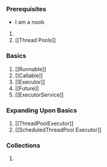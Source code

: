 ### Prerequisites
* I am a noob
1. 
1. [[Thread Pools]]
### Basics
1. [[Runnable]]
2. [[Callable]]
3. [[Executor]]
4. [[Future]]
5. [[ExecutorService]]
### Expanding Upon Basics
1. [[ThreadPoolExecutor]]
2. [[ScheduledThreadPool Executor]]
### Collections
1. 

